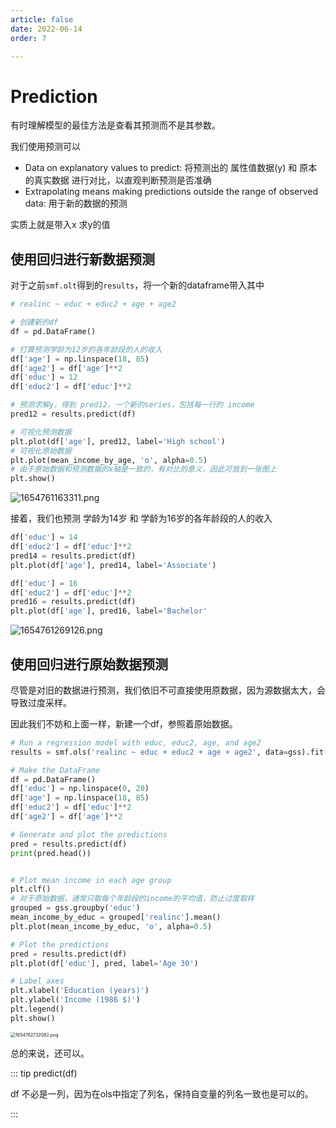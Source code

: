 ```yaml
---
article: false
date: 2022-06-14
order: 7

---
```


# Prediction

有时理解模型的最佳方法是查看其预测而不是其参数。

我们使用预测可以

- Data on explanatory values to predict: 将预测出的 属性值数据(y) 和 原本的真实数据 进行对比，以直观判断预测是否准确
- Extrapolating means making predictions outside the range of observed data: 用于新的数据的预测

实质上就是带入x 求y的值

## 使用回归进行新数据预测

对于之前`smf.olt`得到的`results`，将一个新的dataframe带入其中

```python
# realinc ~ educ + educ2 + age + age2

# 创建新的df
df = pd.DataFrame()

# 打算预测学龄为12岁的各年龄段的人的收入
df['age'] = np.linspace(18, 85)
df['age2'] = df['age']**2
df['educ'] = 12
df['educ2'] = df['educ']**2

# 预测求解y，得到 pred12，一个新的series，包括每一行的 income
pred12 = results.predict(df)

# 可视化预测数据
plt.plot(df['age'], pred12, label='High school')
# 可视化原始数据
plt.plot(mean_income_by_age, 'o', alpha=0.5)
# 由于原始数据和预测数据的x轴是一致的，有对比的意义，因此可放到一张图上
plt.show()
```

![1654761163311.png](https://pic.hanjiaming.com.cn/2022/06/09/f206390254be9.png)

接着，我们也预测 学龄为14岁 和 学龄为16岁的各年龄段的人的收入

```python
df['educ'] = 14
df['educ2'] = df['educ']**2
pred14 = results.predict(df)
plt.plot(df['age'], pred14, label='Associate')

df['educ'] = 16
df['educ2'] = df['educ']**2
pred16 = results.predict(df)
plt.plot(df['age'], pred16, label='Bachelor'
```

![1654761269126.png](https://pic.hanjiaming.com.cn/2022/06/09/ecfb91d17aa86.png)

## 使用回归进行原始数据预测

尽管是对旧的数据进行预测，我们依旧不可直接使用原数据，因为源数据太大，会导致过度采样。

因此我们不妨和上面一样，新建一个df，参照着原始数据。

```python
# Run a regression model with educ, educ2, age, and age2
results = smf.ols('realinc ~ educ + educ2 + age + age2', data=gss).fit()

# Make the DataFrame
df = pd.DataFrame()
df['educ'] = np.linspace(0, 20)
df['age'] = np.linspace(18, 85)
df['educ2'] = df['educ']**2
df['age2'] = df['age']**2

# Generate and plot the predictions
pred = results.predict(df)
print(pred.head())


# Plot mean income in each age group
plt.clf()
# 对于原始数据，通常只取每个年龄段的income的平均值，防止过度取样
grouped = gss.groupby('educ')
mean_income_by_educ = grouped['realinc'].mean()
plt.plot(mean_income_by_educ, 'o', alpha=0.5)

# Plot the predictions
pred = results.predict(df)
plt.plot(df['educ'], pred, label='Age 30')

# Label axes
plt.xlabel('Education (years)')
plt.ylabel('Income (1986 $)')
plt.legend()
plt.show()
```

<img src="https://pic.hanjiaming.com.cn/2022/06/09/7d1f82b7efbef.png" alt="1654762732062.png" style="zoom:50%;" />

总的来说，还可以。

::: tip predict(df)

df 不必是一列，因为在ols中指定了列名，保持自变量的列名一致也是可以的。

:::
